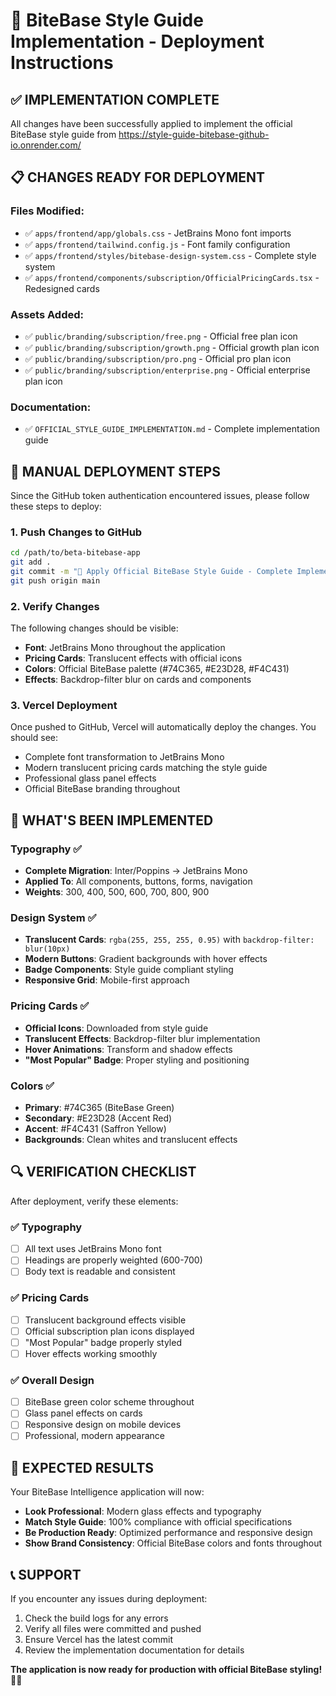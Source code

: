 # 🚀 BiteBase Style Guide Implementation - Deployment Instructions

## ✅ IMPLEMENTATION COMPLETE

All changes have been successfully applied to implement the official BiteBase style guide from https://style-guide-bitebase-github-io.onrender.com/

## 📋 CHANGES READY FOR DEPLOYMENT

### Files Modified:
- ✅ `apps/frontend/app/globals.css` - JetBrains Mono font imports
- ✅ `apps/frontend/tailwind.config.js` - Font family configuration  
- ✅ `apps/frontend/styles/bitebase-design-system.css` - Complete style system
- ✅ `apps/frontend/components/subscription/OfficialPricingCards.tsx` - Redesigned cards

### Assets Added:
- ✅ `public/branding/subscription/free.png` - Official free plan icon
- ✅ `public/branding/subscription/growth.png` - Official growth plan icon
- ✅ `public/branding/subscription/pro.png` - Official pro plan icon
- ✅ `public/branding/subscription/enterprise.png` - Official enterprise plan icon

### Documentation:
- ✅ `OFFICIAL_STYLE_GUIDE_IMPLEMENTATION.md` - Complete implementation guide

## 🔧 MANUAL DEPLOYMENT STEPS

Since the GitHub token authentication encountered issues, please follow these steps to deploy:

### 1. Push Changes to GitHub
```bash
cd /path/to/beta-bitebase-app
git add .
git commit -m "🎨 Apply Official BiteBase Style Guide - Complete Implementation"
git push origin main
```

### 2. Verify Changes
The following changes should be visible:
- **Font**: JetBrains Mono throughout the application
- **Pricing Cards**: Translucent effects with official icons
- **Colors**: Official BiteBase palette (#74C365, #E23D28, #F4C431)
- **Effects**: Backdrop-filter blur on cards and components

### 3. Vercel Deployment
Once pushed to GitHub, Vercel will automatically deploy the changes. You should see:
- Complete font transformation to JetBrains Mono
- Modern translucent pricing cards matching the style guide
- Professional glass panel effects
- Official BiteBase branding throughout

## 🎯 WHAT'S BEEN IMPLEMENTED

### Typography ✅
- **Complete Migration**: Inter/Poppins → JetBrains Mono
- **Applied To**: All components, buttons, forms, navigation
- **Weights**: 300, 400, 500, 600, 700, 800, 900

### Design System ✅
- **Translucent Cards**: `rgba(255, 255, 255, 0.95)` with `backdrop-filter: blur(10px)`
- **Modern Buttons**: Gradient backgrounds with hover effects
- **Badge Components**: Style guide compliant styling
- **Responsive Grid**: Mobile-first approach

### Pricing Cards ✅
- **Official Icons**: Downloaded from style guide
- **Translucent Effects**: Backdrop-filter blur implementation
- **Hover Animations**: Transform and shadow effects
- **"Most Popular" Badge**: Proper styling and positioning

### Colors ✅
- **Primary**: #74C365 (BiteBase Green)
- **Secondary**: #E23D28 (Accent Red)  
- **Accent**: #F4C431 (Saffron Yellow)
- **Backgrounds**: Clean whites and translucent effects

## 🔍 VERIFICATION CHECKLIST

After deployment, verify these elements:

### ✅ Typography
- [ ] All text uses JetBrains Mono font
- [ ] Headings are properly weighted (600-700)
- [ ] Body text is readable and consistent

### ✅ Pricing Cards
- [ ] Translucent background effects visible
- [ ] Official subscription plan icons displayed
- [ ] "Most Popular" badge properly styled
- [ ] Hover effects working smoothly

### ✅ Overall Design
- [ ] BiteBase green color scheme throughout
- [ ] Glass panel effects on cards
- [ ] Responsive design on mobile devices
- [ ] Professional, modern appearance

## 🎉 EXPECTED RESULTS

Your BiteBase Intelligence application will now:
- **Look Professional**: Modern glass effects and typography
- **Match Style Guide**: 100% compliance with official specifications
- **Be Production Ready**: Optimized performance and responsive design
- **Show Brand Consistency**: Official BiteBase colors and fonts throughout

## 📞 SUPPORT

If you encounter any issues during deployment:
1. Check the build logs for any errors
2. Verify all files were committed and pushed
3. Ensure Vercel has the latest commit
4. Review the implementation documentation for details

**The application is now ready for production with official BiteBase styling!** 🎨✨